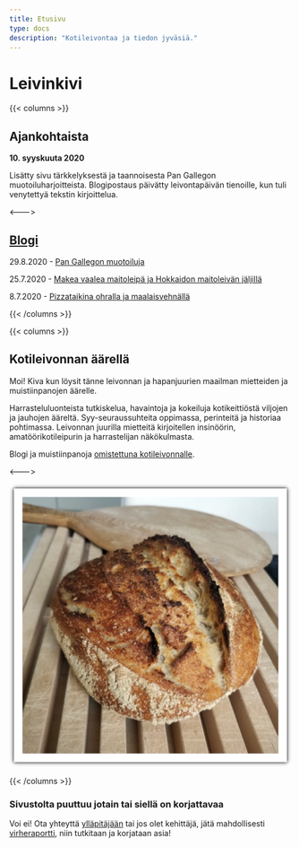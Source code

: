 ```yaml
---
title: Etusivu
type: docs
description: "Kotileivontaa ja tiedon jyväsiä."
---
```


# Leivinkivi

{{< columns >}}

## Ajankohtaista

**10. syyskuuta 2020**

Lisätty sivu tärkkelyksestä ja taannoisesta Pan Gallegon muotoiluharjoitteista.
Blogipostaus päivätty leivontapäivän tienoille, kun tuli venytettyä tekstin
kirjoittelua.

<--->

## [Blogi](/posts)

29.8.2020 - [Pan Gallegon muotoiluja](/posts/pan-gallego)

25.7.2020 - [Makea vaalea maitoleipä ja Hokkaidon maitoleivän jäljillä](/posts/makea-vaalea-maitoleipä)

8.7.2020 - [Pizzataikina ohralla ja maalaisvehnällä](/posts-pizzataikina-ohralla-ja-maalaisvehnällä)

{{< /columns >}}

{{< columns >}}

## Kotileivonnan äärellä

Moi! Kiva kun löysit tänne leivonnan ja hapanjuurien maailman
mietteiden ja muistiinpanojen äärelle.

Harrasteluluonteista tutkiskelua, havaintoja ja kokeiluja
kotikeittiöstä viljojen ja jauhojen ääreltä.
Syy-seuraussuhteita oppimassa, perinteitä ja historiaa pohtimassa.
Leivonnan juurilla mietteitä kirjoitellen insinöörin, amatöörikotileipurin ja harrastelijan
näkökulmasta.

Blogi ja muistiinpanoja [omistettuna kotileivonnalle](/docs/info/rakkaudesta-leivontaan).

<--->

![](/etusivuleipa.png)

{{< /columns >}}

### Sivustolta puuttuu jotain tai siellä on korjattavaa

Voi ei! Ota yhteyttä [ylläpitäjään](mailto:tojuntu@gmail.com) tai jos olet kehittäjä, jätä mahdollisesti 
[virheraportti](https://github.com/leivinkivi/leivinkivi.github.io/issues), 
niin tutkitaan ja korjataan asia!
